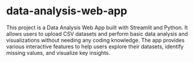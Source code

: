 # data-analysis-web-app
This project is a Data Analysis Web App built with Streamlit and Python. It allows users to upload CSV datasets and perform basic data analysis and visualizations without needing any coding knowledge. The app provides various interactive features to help users explore their datasets, identify missing values, and visualize key insights.

